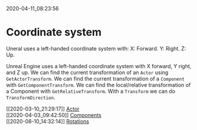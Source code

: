 2020-04-11_08:23:56

# Coordinate system

Uneral uses a left-handed coordinate system with:
X: Forward.
Y: Right.
Z: Up.

Unreal Engine uses a left-handed coordinate system with X forward, Y right, and Z up.
We can find the current transformation of an `Actor` using `GetActorTransform`.
We can find the current transformation of a `Component` with `GetComponentTransform`.
We can find the local/relative transformation of a Component with `GetRelativeTransform`.
With a `Transform` we can do `TransformDirection`.



[[2020-03-10_21:29:17]] [Actor](./Actor.md)  
[[2020-04-03_09:42:50]] [Components](./Components.md)  
[[2020-08-10_14:32:14]] [Rotations](./Rotations.md)  